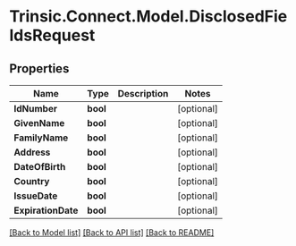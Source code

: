 # Trinsic.Connect.Model.DisclosedFieldsRequest

## Properties

Name | Type | Description | Notes
------------ | ------------- | ------------- | -------------
**IdNumber** | **bool** |  | [optional] 
**GivenName** | **bool** |  | [optional] 
**FamilyName** | **bool** |  | [optional] 
**Address** | **bool** |  | [optional] 
**DateOfBirth** | **bool** |  | [optional] 
**Country** | **bool** |  | [optional] 
**IssueDate** | **bool** |  | [optional] 
**ExpirationDate** | **bool** |  | [optional] 

[[Back to Model list]](../README.md#documentation-for-models) [[Back to API list]](../README.md#documentation-for-api-endpoints) [[Back to README]](../README.md)

